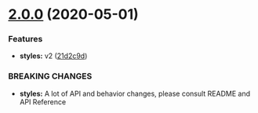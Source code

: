 # [2.0.0](https://github.com/Anidetrix/rollup-plugin-styles/compare/v1.5.2...v2.0.0) (2020-05-01)


### Features

* **styles:** v2 ([21d2c9d](https://github.com/Anidetrix/rollup-plugin-styles/commit/21d2c9da95afa0ff34bddf57e4aa0a54d5878490))


### BREAKING CHANGES

* **styles:** A lot of API and behavior changes, please consult README and API Reference
